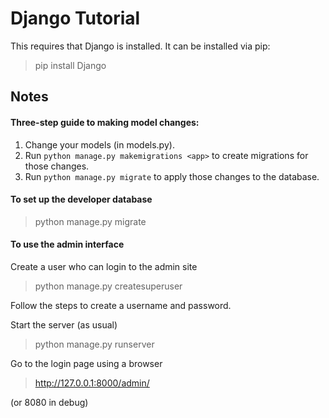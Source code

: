 # Django Tutorial

This requires that Django is installed. It can be installed via pip:

> pip install Django

## Notes

#### Three-step guide to making model changes:

 1. Change your models (in models.py).
 1. Run `python manage.py makemigrations <app>` to create migrations for those changes.
 1. Run `python manage.py migrate` to apply those changes to the database.

#### To set up the developer database

> python manage.py migrate

#### To use the admin interface

Create a user who can login to the admin site

> python manage.py createsuperuser

Follow the steps to create a username and password.

Start the server (as usual)

> python manage.py runserver

Go to the login page using a browser

> http://127.0.0.1:8000/admin/

(or 8080 in debug)